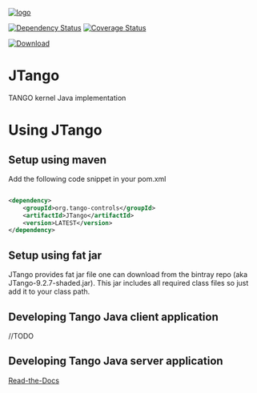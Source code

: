 [![logo](http://www.tango-controls.org/static/tango/img/logo_tangocontrols.png)](http://www.tango-controls.org)

[![Dependency Status](https://www.versioneye.com/user/projects/592bf58aa8a056006137f4ba/badge.svg?style=flat-square)](https://www.versioneye.com/user/projects/592bf58aa8a056006137f4ba)
[![Coverage Status](https://coveralls.io/repos/github/tango-controls/JTango/badge.svg?branch=master)](https://coveralls.io/github/tango-controls/JTango?branch=master)

[![Download](https://api.bintray.com/packages/tango-controls/maven/JTango/images/download.svg) ](https://bintray.com/tango-controls/maven/JTango/_latestVersion)

# JTango

TANGO kernel Java implementation

# Using JTango

## Setup using maven

Add the following code snippet in your pom.xml


```xml

<dependency>
    <groupId>org.tango-controls</groupId>
    <artifactId>JTango</artifactId>
    <version>LATEST</version>
</dependency>

```

## Setup using fat jar

JTango provides fat jar file one can download from the bintray repo (aka JTango-9.2.7-shaded.jar). This jar includes all required class files so just add it to your class path.

## Developing Tango Java client application

//TODO

## Developing Tango Java server application

[Read-the-Docs](http://tango-controls.readthedocs.io/en/latest/java-server-guide/index.html)
